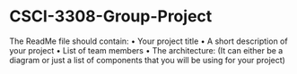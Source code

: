 # CSCI-3308-Group-Project


The ReadMe file should contain:
• Your project title
• A short description of your project
• List of team members
• The architecture: (It can either be a diagram or just a list of components that you will be using for your project)
